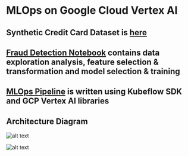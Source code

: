 # MLOps on Google Cloud Vertex AI 
## Synthetic Credit Card Dataset is [here](https://drive.google.com/file/d/1PkO8bDHlmrBTbZYFuTzKFrGIES6uBr3A/view?usp=sharing)
## [Fraud Detection Notebook](https://github.com/yantkgcp/MLOps/blob/main/fraud_detection_technique.ipynb) contains data exploration analysis, feature selection & transformation and model selection & training
## [MLOps Pipeline](https://github.com/yantkgcp/MLOps/blob/main/pipeline.ipynb) is written using Kubeflow SDK and GCP Vertex AI libraries


## Architecture Diagram
![alt text](https://github.com/yantkgcp/vertex/blob/main/CICT.png)



![alt text](https://github.com/yantkgcp/vertex/blob/main/CTCD.png)
